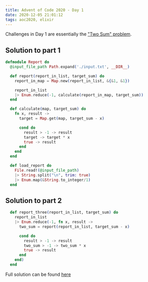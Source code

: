 ```yaml
---
title: Advent of Code 2020 - Day 1
date: 2020-12-05 21:01:12
tags: aoc2020, elixir
---
```

Challenges in Day 1 are essentially the ["Two Sum" problem](https://leetcode.com/problems/two-sum/).

## Solution to part 1
```elixir
defmodule Report do
  @input_file_path Path.expand('./input.txt', __DIR__)

  def report(report_in_list, target_sum) do
    report_in_map = Map.new(report_in_list, &{&1, &1})

    report_in_list
    |> Enum.reduce(-1, calculate(report_in_map, target_sum))
  end

  def calculate(map, target_sum) do
    fn x, result ->
      target = Map.get(map, target_sum - x)

      cond do
        result > -1 -> result
        target -> target * x
        true -> result
      end
    end
  end

  def load_report do
    File.read!(@input_file_path)
    |> String.split("\n", trim: true)
    |> Enum.map(&String.to_integer/1)
  end
```
## Solution to part 2
```elixir
  def report_three(report_in_list, target_sum) do
    report_in_list
    |> Enum.reduce(-1, fn x, result ->
      two_sum = report(report_in_list, target_sum - x)

      cond do
        result > -1 -> result
        two_sum > -1 -> two_sum * x
        true -> result
      end
    end)
  end
  ```
Full solution can be found [here](https://github.com/ycswaves/aoc-2020/blob/main/lib/day1/report_repair.ex)
